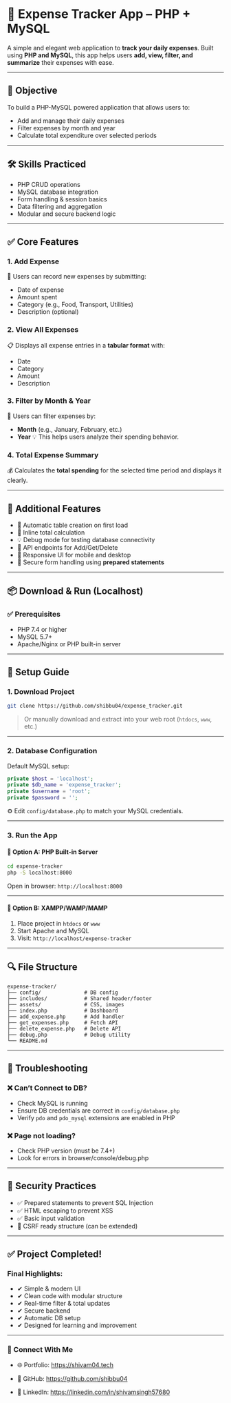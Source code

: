 # 💸 Expense Tracker App – PHP + MySQL

A simple and elegant web application to **track your daily expenses**. Built using **PHP and MySQL**, this app helps users **add, view, filter, and summarize** their expenses with ease.

---

## 🎯 Objective

To build a PHP-MySQL powered application that allows users to:

* Add and manage their daily expenses
* Filter expenses by month and year
* Calculate total expenditure over selected periods

---

## 🛠 Skills Practiced

* PHP CRUD operations
* MySQL database integration
* Form handling & session basics
* Data filtering and aggregation
* Modular and secure backend logic

---

## ✅ Core Features

### 1. Add Expense

📝 Users can record new expenses by submitting:

* Date of expense
* Amount spent
* Category (e.g., Food, Transport, Utilities)
* Description (optional)

### 2. View All Expenses

📋 Displays all expense entries in a **tabular format** with:

* Date
* Category
* Amount
* Description

### 3. Filter by Month & Year

📆 Users can filter expenses by:

* **Month** (e.g., January, February, etc.)
* **Year**
  💡 This helps users analyze their spending behavior.

### 4. Total Expense Summary

💰 Calculates the **total spending** for the selected time period and displays it clearly.

---

## 🚀 Additional Features

* 🔄 Automatic table creation on first load
* 🧮 Inline total calculation
* 💡 Debug mode for testing database connectivity
* 🧪 API endpoints for Add/Get/Delete
* 📱 Responsive UI for mobile and desktop
* 🔐 Secure form handling using **prepared statements**

---

## 📦 Download & Run (Localhost)

### ✅ Prerequisites

* PHP 7.4 or higher
* MySQL 5.7+
* Apache/Nginx or PHP built-in server

---

## 🧩 Setup Guide

### 1. Download Project

```bash
git clone https://github.com/shibbu04/expense_tracker.git
```

> Or manually download and extract into your web root (`htdocs`, `www`, etc.)

---

### 2. Database Configuration

Default MySQL setup:

```php
private $host = 'localhost';
private $db_name = 'expense_tracker';
private $username = 'root';
private $password = '';
```

⚙ Edit `config/database.php` to match your MySQL credentials.

---

### 3. Run the App

#### 🔹 Option A: PHP Built-in Server

```bash
cd expense-tracker
php -S localhost:8000
```

Open in browser: `http://localhost:8000`

---

#### 🔹 Option B: XAMPP/WAMP/MAMP

1. Place project in `htdocs` or `www`
2. Start Apache and MySQL
3. Visit: `http://localhost/expense-tracker`

---

## 🔍 File Structure

```
expense-tracker/
├── config/              # DB config
├── includes/            # Shared header/footer
├── assets/              # CSS, images
├── index.php            # Dashboard
├── add_expense.php      # Add handler
├── get_expenses.php     # Fetch API
├── delete_expense.php   # Delete API
├── debug.php            # Debug utility
└── README.md
```

---

## 🧠 Troubleshooting

### ❌ Can’t Connect to DB?

* Check MySQL is running
* Ensure DB credentials are correct in `config/database.php`
* Verify `pdo` and `pdo_mysql` extensions are enabled in PHP

### ❌ Page not loading?
 * Check PHP version (must be 7.4+)
 * Look for errors in browser/console/debug.php
---

## 🔐 Security Practices

* ✅ Prepared statements to prevent SQL Injection
* ✅ HTML escaping to prevent XSS
* ✅ Basic input validation
* 🔄 CSRF ready structure (can be extended)

---

## ✅ Project Completed!

### Final Highlights:

* ✔ Simple & modern UI
* ✔ Clean code with modular structure
* ✔ Real-time filter & total updates
* ✔ Secure backend
* ✔ Automatic DB setup
* ✔ Designed for learning and improvement

---

### 🔗 Connect With Me
 * 🌐 Portfolio: https://shivam04.tech

 * 💼 GitHub: https://github.com/shibbu04

 * 🔗 LinkedIn: https://linkedin.com/in/shivamsingh57680
